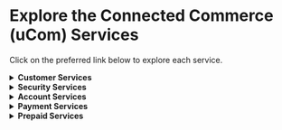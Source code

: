 # Explore the Connected Commerce (uCom) Services

Click on the preferred link below to explore each service.

<details>
<summary><b>Customer Services</b></summary>

| API                                                                                        | Description                                                                                    |
|--------------------------------------------------------------------------------------------|------------------------------------------------------------------------------------------------|
| [Create Customer Profile](../api/?type=post&path=/v1/customers)                            | Register a customer in the Connected Commerce (uCom) system.                                   |
| [Delete Customer Profile](../api/?type=delete&path=/v1/customers/{fdCustomerId})           | Delete a customer profile from Connected Commerce (uCom) system by providing the fdCustomerId. |
| [Get Customer Profile by externalId](../api/?type=get&path=/v1/customers)                  | Fetch the details of a customer providing the externalId.                                      |
| [Get Customer Profile by fdCustomerId](../api/?type=get&path=/v1/customers/{fdCustomerId}) | Fetch the details of a customer providing the fdCustomerId.                                    |
| [Update Customer Profile](../api/?type=patch&path=/v1/customers/{fdCustomerId})            |  Update the details in a Customer Profile providing the fdCustomerId.                          |

</details>

<details>
<summary><b>Security Services</b></summary>

| API                                                                                        | Description                                                                                    |
|--------------------------------------------------------------------------------------------|------------------------------------------------------------------------------------------------|
| [Create Security Access Token](../api/?type=post&path=/v1/tokens)                         | For service calls directly from a mobile or connected device, the client needs to have an access token which is received by the client's server.  |
| [Get Encryption Key](../api/?type=get&path=/v1/encryption-keys/{keyId})                   | Get Connected Commerce (uCom) Gateway partner-specific key for encryption of data elements. |
|[Get Public Signature Key](../api/?type=get&path=/v1/signature-keys/{keyId})               | Get Connected Commerce (uCom) Gateway public key for validating message signatures.  |

</details>

<details>

<summary><b>Account Services</b></summary>

| API                                                                                        | Description                                                                                    |
|--------------------------------------------------------------------------------------------|------------------------------------------------------------------------------------------------|
|[Delete a Vaulted Account](../api/?type=post&path=/v1/tokens) | Register a customer in the Connected Commerce (uCom) system.|
|[Get Account Details](../api/?type=get&path=/v1/encryption-keys/{keyId})|Delete a customer profile from Connected Commerce (uCom) system by providing the fdCustomerId.|
|[Get List of Accounts](../api/?type=get&path=/v1/signature-keys/{keyId})|Fetch the details of a customer providing the externalId. |
|[Retrieve Account with Nonce](../api/?type=get&path=/v1/account-tokens/{nonceTokenId})|Retrieve an account object by passing nonce token generated by account tokens API.|
|[Tokenize by Card Detail](../api/?type=post&path=/v1/account-tokens) |Tokenize an account without an associated Connected Commerce (uCom) customer identifier. The token will be generated by the system configured in the merchant's setup.|
|[Update Account by Card Details](../api/?type=patch&path=/v1/customers/{fdCustomerId}/accounts)|Update a vaulted account where the fdCustomerId isn't known. The service will attempt to find vaulted accounts based on parameters in the payload and update them accordingly. |
|[Update Account by fdAccountId](../api/?type=patch&path=/v1/customers/{fdCustomerId}/accounts/{fdAccountId})|Update a vaulted account.|
|[Vault an Account](../api/?type=post&path=/v1/customers/{fdCustomerId}/accounts)|Register a customer account in the Connected Commerce (uCom) vault.|
|[Verify an Account](../api/?type=post&path=/v1/accounts/verification)|Verify an account without an associated Connected Commerce (uCom) customer identifier.|  
</details>

<details>

<summary><b>Payment Services</b></summary>

| API                                                                                        | Description                                                                                    |
|--------------------------------------------------------------------------------------------|------------------------------------------------------------------------------------------------|

|[Cancel Multi-refund](../api/?type=post&path=/v2/payments/multi-refunds/{fdParentTransactionId}/void)| Used to cancel the refunds.|
|[Cancel Refunds](../api/?type=post&path=/v1/payments/refunds/{fdRefundId}/void)| Used to cancel the refunds.|
|[Cancel/Void Sale Transaction](../api/?type=post&path=/v1/payments/sales/{fdSaleId}/void)| Used to cancel/void a sale transaction.|  
|[Capture Payment Authorization](../api/?type=post&path=/v1/payments/auths/{fdAuthorizationId}/captures)| Fulfill a previous authorization.| 
|[Create Multiple Payment Sale Transactions](../api/?type=post&path=/v2/payments/multi-sales)| Must include a funding source and requested amount greater than 0 for each payment sale. |
|[Create Payment Authorization](../api/?type=post&path=/v1/payments/auths)| Must include a funding source, authorization type and requested amount greater than 0. |
|[Create Payment Sale Transaction](../api/?type=post&path=/v1/payments/sales)| Must include a funding source and requested amount greater than 0.|  
|[Execute Multiple Refunds](../api/?type=post&path=/v2/payments/multi-refunds)| Refund multi-transactions.|
|[Get Captured Payment Details by clientRequestId](../api/?type=get&path=/v1/payments/captures)| Fetch captured payment details with a clientRequestId. | 
|[Get Fee Details](../api/?type=post&path=/v2/payments/charges)| Used to get the details about fee charges. |
|[Get Payment Authorization Details by authorizationId](../api/?type=get&path=/v1/payments/auths/{fdAuthorizationId})| Fetch details of a payment authorization by authorizationId.|  
|[Get Payment Authorization Details by clientRequestId](../api/?type=get&path=/v1/payments/auths)| Fetch details of a payment authorization by clientRequestId.|
|[Get Payment Capture Details](../api/?type=get&path=/v1/payments/captures/{fdCaptureId})| Fetch captured payment details with a Capture ID.|  
|[Get Refund Transaction Details by clientRequestId](../api/?type=get&path=/v1/payments/refunds)| Fetch the refund transaction details with the clientRequestId. |
[Get Refund Transaction Details by refundId](../api/?type=get&path=/v1/payments/refunds/{fdRefundId})| Fetch the refund transaction details with the refundId. |
|[Get Sale Transaction](../api/?type=get&path=/v1/payments/sales)| Fetch a Sale detail object. |
|[Get Sale Transaction Details by saleId](..api/?type=get&path=/v1/payments/sales/{fdSaleId})| Fetch a Sale detail object by saleId. |
|[Get Void Transaction Details by clientRequestId](..api/?type=get&path=/v2/payments/void)| Void transaction details by clientRequestId. |
|[Patch Payment Authorization](../api/?type=patch&path=/v1/payments/auths/{fdAuthorizationId})| Proceed the transaction with action type.  |
|[Proceed with Sale Transaction](..api/?type=patch&path=/v1/payments/sales/{fdSaleId})| Proceed sale transaction with specific action type. | 
|[Refund a Capture](../api/?type=post&path=/v1/payments/captures/{fdCaptureId}/refunds)| Refund a capture.  |
|[Refund a Multisale Transaction](../api/?type=post&path=/v2/payments/multi-sales/{fdParentTransactionId}/refunds)| Refund a multi-sale transaction.  |
|[Refund a Sale Transaction](../api/?type=post&path=/v1/payments/sales/{fdSaleId}/refunds)| Refund a sale transaction.  |
|[Refund Payment Authorization](../api/?type=post&path=/v1/payments/auths/{fdAuthorizationId}/refunds)| Execute a refund on a payment authorization.  |
|[Refund Transaction](../api/?type=post&path=/v2/payments/refunds)| Refund a transaction.  |
|[Void a Multisale Transaction](../api/?type=post&path=/v2/payments/multi-sales/{fdParentTransactionId}/void)| Void a multi-sale transaction.  |
|[Void a Sale Transaction](../api/?type=post&path=/v2/payments/void)| Void a transaction.  |
|[Void a Single Transaction from Multisale Transactions](../api/?type=post&path=/v2/payments/multi-void)| Void multi-sale transactions.  |
|[Void Payment Authorization](../api/?type=post&path=/v1/payments/auths/{fdAuthorizationId}/void)| Used to void the payment authorization.|  
|[Void Payment Capture](../api/?type=post&path=/v1/payments/captures/{fdCaptureId}/void)| Used to void the capture.  |

</details>

<details>

<summary><b>Prepaid Services</b></summary>

| API                                                                                        | Description                                                                                    |
|--------------------------------------------------------------------------------------------|------------------------------------------------------------------------------------------------|

|[Cancel a Deducted Transaction](../api/?type=post&path=/v1/tokens)| A deducted transaction is voided. |
|[Cancel a Purchase Transaction](api/?type=get&path=/v1/encryption-keys/{keyId})| Purchase transaction is voided.|  
|[Cancel Merge Transaction](api/?type=get&path=/v1/signature-keys/{keyId})| Merge transaction is voided.|  
|[Cancel Multiple Deducted Transactions](api/?type=get&path=/v1/signature-keys/{keyId})| Multiple deducted transactions are voided.  |
|[Cancel Multiple Prepaid Card Transactions](api/?type=get&path=/v1/signature-keys/{keyId})| Multiple prepaid card transactions are voided.  |
|[Cancel Multiple Prepaid CardSweep Transactions](api/?type=get&path=/v1/signature-keys/{keyId})| Service to Void Multiple Sweep Transactions.  |
|[Cancel Multiple Reload Transactions](api/?type=get&path=/v1/signature-keys/{keyId})| This service is to void multiple reload transactions.  |
|[Cancel Purchase Transactions](api/?type=get&path=/v1/signature-keys/{keyId})| Purchase transactions are voided.  |
|[Cancel Reloaded Transaction](api/?type=get&path=/v1/signature-keys/{keyId})| Reload prepaid card transaction is voided.  |
|[Cancel Sweep Transaction](api/?type=get&path=/v1/signature-keys/{keyId})| Service to void a sweep transaction.  |
|[Deduct Amount from a Prepaid Card](api/?type=get&path=/v1/signature-keys/{keyId})| Service to deduct prepaid card account.  |
|[Deduct Amount from Multiple Prepaid Cards](api/?type=get&path=/v1/signature-keys/{keyId})| This service is to deduct multiple prepaid cards.  |
|[Get Aggregated Balance for Multiple Prepaid Cards](api/?type=get&path=/v1/signature-keys/{keyId})| This service retrieves the aggregated balance of anonymous prepaid cards.  |
|[Get Prepaid Card Balance](api/?type=get&path=/v1/signature-keys/{keyId})| This service retrieves the balance of an anonymous prepaid card.  |
|[Get Prepaid Card Transaction Details](api/?type=get&path=/v1/signature-keys/{keyId})| This service is to retrieve transactions on a vaulted prepaid card from the host.  |
|[Get Status of Merge Transaction by clientRequestId](api/?type=get&path=/v1/signature-keys/{keyId})| This service is used for status check when a previous merge transaction is timed out.  |
|[Get Status of Prepaid Card Purchase by clientRequestId](../api/?type=post&path=/v1/tokens)| Get Status of prepaid card purchase transaction by clientRequestId.  |
|[Get Status of Reload Prepaid Card by clientRequestId](../api/?type=post&path=/v1/tokens)| This service is to get status of reload prepaid card transaction by clientRequestId.  |
|[Get Status of Void Prepaid Transaction](../api/?type=post&path=/v1/tokens)| This service is to get status of void prepaid transaction.  |
|[Load Funds into a Vaulted Prepaid Card](../api/?type=post&path=/v1/tokens)| Service to load funds into a vaulted Prepaid Card.  |
|[Merge Balance from One Vaulted Prepaid Card to Another](../api/?type=post&path=/v1/tokens)| This service merges the balance from one vaulted prepaid card to another vaulted prepaid card.  |
|[Purchase a New Prepaid Card](../api/?type=post&path=/v1/tokens)| Purchase a new prepaid card.  |
|[Purchase Multiple Prepaid Cards](../api/?type=post&path=/v1/tokens)| Purchase Multiple Prepaid Cards.  |
|[Reload a Prepaid Card](../api/?type=post&path=/v1/tokens)| This service is to reload funds into a vaulted Prepaid Card.  |
|[Reload Funds to Multiple Prepaid Cards](../api/?type=post&path=/v1/tokens)| This service is to reload funds to multiple prepaid cards.  |
|[Resume a Reload Transaction](../api/?type=post&path=/v1/tokens)| This service resumes 3DS pending reload transaction.  |
|[Retrieve Transactions on a Prepaid Card](../api/?type=post&path=/v1/tokens)| Service to retrieve transactions on a vaulted Prepaid Card from the host.  |
|[Sweep a Prepaid Card Balance](../api/?type=post&path=/v1/tokens)| Service to sweep a prepaid card balance.  |
|[Sweep Multiple Prepaid Card Balances](../api/?type=post&path=/v1/tokens)| Service to sweep multiple prepaid card balances.  |
|[Void of a Merge Transaction](../api/?type=post&path=/v1/tokens)| Void of a merge transaction.  |
|[Void of a Purchase Transaction](../api/?type=post&path=/v1/tokens)| Void of a Purchase Transaction. |
|[Void of a Reloaded Prepaid Card](../api/?type=post&path=/v1/tokens)| Void of a reload transaction.  |
|[Void of Any Prepaid Card Transaction](../api/?type=post&path=/v1/tokens)| Void of any prepaid card transaction.  |

</details>